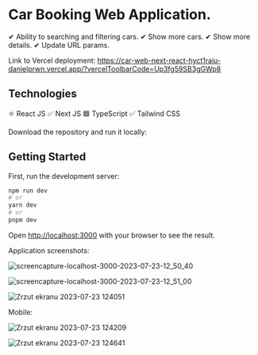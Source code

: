 # Car Booking Web Application. 

✔ Ability to searching and filtering cars.
✔ Show more cars.
✔ Show more details.
✔ Update URL params.

Link to Vercel deployment: https://car-web-next-react-hyct1raiu-danielprwn.vercel.app/?vercelToolbarCode=Up3fg59SB3gGWp8

## Technologies 
⚛ React JS ✅ Next JS 🟦 TypeScript ✅ Tailwind CSS

Download the repository and run it locally:

## Getting Started

First, run the development server:

```bash
npm run dev
# or
yarn dev
# or
pnpm dev
```

Open [http://localhost:3000](http://localhost:3000) with your browser to see the result.


Application screenshots: 

![screencapture-localhost-3000-2023-07-23-12_50_40](https://github.com/danielprwn/car-web-next-react/assets/92208474/6f9e5ce1-1ee3-4fb6-974d-b1cafbb3e534)

![screencapture-localhost-3000-2023-07-23-12_51_00](https://github.com/danielprwn/car-web-next-react/assets/92208474/9fbd1806-b836-415a-ba4c-099c83f10a7d)

![Zrzut ekranu 2023-07-23 124051](https://github.com/danielprwn/car-web-next-react/assets/92208474/63c9d950-4a65-4364-960a-24a6d5a3ba07)


Mobile: 

![Zrzut ekranu 2023-07-23 124209](https://github.com/danielprwn/car-web-next-react/assets/92208474/5226e840-d64c-4f73-b808-bf81ff397d3b)

![Zrzut ekranu 2023-07-23 124641](https://github.com/danielprwn/car-web-next-react/assets/92208474/43012113-62a3-47ca-ab82-883fd613cb63)


